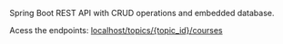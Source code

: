 Spring Boot REST API with CRUD operations and embedded database.

Acess the endpoints:
[localhost/topics/{topic_id}/courses](https://localhost/topics/{topic_id}/courses)
